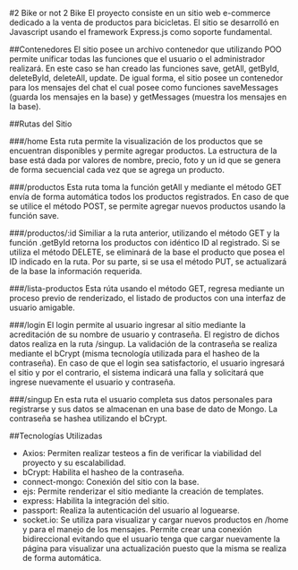 #2 Bike or not 2 Bike
El proyecto consiste en un sitio web e-commerce dedicado a la venta de productos para bicicletas.
El sitio se desarrolló en Javascript usando el framework Express.js como soporte fundamental.

##Contenedores
El sitio posee un archivo contenedor que utilizando POO permite unificar todas las funciones que el usuario o el administrador realizará. En este caso se han creado las funciones save, getAll, getById, deleteById, deleteAll, update. De igual forma, el sitio posee un contenedor para los mensajes del chat el cual posee como funciones saveMessages (guarda los mensajes en la base) y getMessages (muestra los mensajes en la base).

##Rutas del Sitio

###/home
Esta ruta permite la visualización de los productos que se encuentran disponibles y permite agregar productos. La estructura de la base está dada por valores de nombre, precio, foto y un id que se genera de forma secuencial cada vez que se agrega un producto. 

###/productos
Esta ruta toma la función getAll y mediante el método GET envía de forma automática todos los productos registrados.
En caso de que se utilice el método POST, se permite agregar nuevos productos usando la función save.


###/productos/:id
Similiar a la ruta anterior, utilizando el método GET y la función .getById retorna los productos con idéntico ID al registrado. Si se utiliza el método DELETE, se eliminará de la base el producto que posea el ID indicado en la ruta. Por su parte, si se usa el método PUT, se actualizará de la base la información requerida.

###/lista-productos
Esta rúta usando el método GET, regresa mediante un proceso previo de renderizado, el listado de productos con una interfaz de usuario amigable.
 

###/login
El login permite al usuario ingresar al sitio mediante la acreditación de su nombre de usuario y contraseña. El registro de dichos datos realiza en la ruta /singup. La validación de la contraseña se realiza mediante el bCrypt (misma tecnología utilizada para el hasheo de la contraseña). En caso de que el login sea satisfactorio, el usuario ingresará el sitio y por el contrario, el sistema indicará una falla y solicitará que ingrese nuevamente el usuario y contraseña. 

###/singup
En esta ruta el usuario completa sus datos personales para registrarse y sus datos se almacenan en una base de dato de Mongo. La contraseña se hashea utilizando el bCrypt.

##Tecnologías Utilizadas
- Axios: Permiten realizar testeos a fin de verificar la viabilidad del proyecto y su escalabilidad.
- bCrypt: Habilita el hasheo de la contraseña.
- connect-mongo: Conexión del sitio con la base.
- ejs: Permite renderizar el sitio mediante la creación de templates.
- express: Habilita la integración del sitio.
- passport: Realiza la autenticación del usuario al loguearse.
- socket.io: Se utiliza para visualizar y cargar nuevos productos en /home y para el manejo de los mensajes. Permite crear una conexión bidireccional evitando que el usuario tenga que cargar nuevamente la página para visualizar una actualización puesto que la misma se realiza de forma automática.

